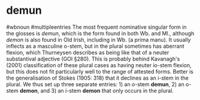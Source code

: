 # demun
#wbnoun
#multipleentries
The most frequent nominative singular form in the glosses is *demun*, which is the form found in both Wb. and Ml., although *demon* is also found in Old Irish, including in Wb. (a prima manu). It usually inflects as a masculine o-stem, but in the plural sometimes has aberrant flexion, which Thurneysen describes as being like that of a neuter substantival adjective (GOI §280). This is probably behind Kavanagh's (2001) classification of these plural cases as having neuter io-stem flexion, but this does not fit particularly well to the range of attested forms. Better is the generalisation of Stokes (1905: 318) that it declines as an i-stem in the plural. We thus set up three separate entries: 1) an o-stem **demun**, 2) an o-stem **demon**, and 3) an i-stem **demon** that only occurs in the plural.
